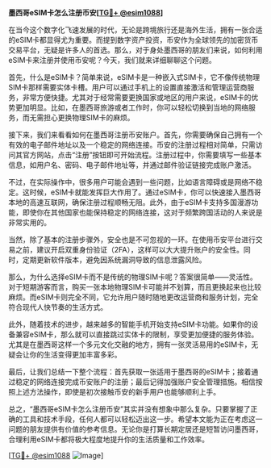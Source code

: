 **墨西哥eSIM卡怎么注册币安[[TG💪+ @esim1088](https://t.me/s/esim1088)]**

在当今这个数字化飞速发展的时代，无论是跨境旅行还是海外生活，拥有一张合适的eSIM卡都显得尤为重要。而提到数字资产投资，币安作为全球领先的加密货币交易平台，无疑是许多人的首选。那么，对于身处墨西哥的朋友们来说，如何利用eSIM卡来注册并使用币安呢？今天，我们就来详细聊聊这个问题。

首先，什么是eSIM卡？简单来说，eSIM卡是一种嵌入式SIM卡，它不像传统物理SIM卡那样需要实体卡槽。用户可以通过手机上的设置直接激活和管理运营商服务，非常方便快捷。尤其对于经常需要更换国家或地区的用户来说，eSIM卡的优势更加明显。比如，在墨西哥旅游或者工作时，你可以轻松切换到当地的网络服务，而无需担心更换物理SIM卡的麻烦。

接下来，我们来看看如何在墨西哥注册币安账户。首先，你需要确保自己拥有一个有效的电子邮件地址以及一个稳定的网络连接。币安的注册过程相对简单，只需访问其官方网站，点击“注册”按钮即可开始流程。注册过程中，你需要填写一些基本信息，如用户名、密码、电子邮件地址等，并通过邮件验证链接完成账户激活。

不过，在实际操作中，很多用户可能会遇到一些问题，比如语言障碍或是网络不稳定。这时候，eSIM卡就能发挥巨大作用了。通过eSIM卡，你可以快速接入墨西哥本地的高速互联网，确保注册过程顺畅无阻。此外，由于eSIM卡支持多国漫游功能，即使你在其他国家也能保持稳定的网络连接，这对于频繁跨国活动的人来说是非常实用的。

当然，除了基本的注册步骤外，安全也是不可忽视的一环。在使用币安平台进行交易之前，建议开启双重身份验证（2FA），这样可以大大提升账户的安全性。同时，定期更新软件版本，避免因系统漏洞导致的信息泄露风险。

那么，为什么选择eSIM卡而不是传统的物理SIM卡呢？答案很简单——灵活性。对于短期游客而言，购买一张本地物理SIM卡可能并不划算，而且更换起来也比较麻烦。而eSIM卡则完全不同，它允许用户随时随地更改运营商和服务计划，完全符合现代人快节奏的生活方式。

此外，随着技术的进步，越来越多的智能手机开始支持eSIM卡功能。如果你的设备兼容eSIM卡，那么就可以直接跳过实体卡的限制，享受更加便捷的服务体验。尤其是在墨西哥这样一个多元文化交融的地方，拥有一张灵活易用的eSIM卡，无疑会让你的生活变得更加丰富多彩。

最后，让我们总结一下整个流程：首先获取一张适用于墨西哥的eSIM卡；接着通过稳定的网络连接完成币安账户的注册；最后记得加强账户安全管理措施。相信按照上述方法操作，即使是初次接触币安的新手用户也能够顺利上手。

总之，“墨西哥eSIM卡怎么注册币安”其实并没有想象中那么复杂。只要掌握了正确的工具和技术手段，任何人都可以轻松迈出这一步。希望本文能为正在考虑这一问题的朋友提供有价值的参考信息。无论你是打算长期定居还是短暂访问墨西哥，合理利用eSIM卡都将极大程度地提升你的生活质量和工作效率。

[[TG💪+ @esim1088](https://t.me/s/esim1088) ![Image](https://i.postimg.cc/4NQfJmqS/Snipaste-2025-05-13-00-14-12.png)]